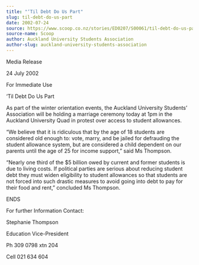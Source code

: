```yaml
---
title: "‘Til Debt Do Us Part"
slug: til-debt-do-us-part
date: 2002-07-24
source: https://www.scoop.co.nz/stories/ED0207/S00061/til-debt-do-us-part.htm
source-name: Scoop
author: Auckland University Students Association
author-slug: auckland-university-students-association
---
```



<p>Media Release</p>

<p>24 July 2002</p>

<p>For Immediate
Use</p>



<p>‘Til Debt Do Us Part</p>

<p>As part of the winter
orientation events, the Auckland University Students’
Association will be holding a marriage ceremony today at 1pm
in the Auckland University Quad in protest over access to
student allowances.</p>

<p>“We believe that it is ridiculous that
by the age of 18 students are considered old enough to:
vote, marry, and be jailed for defrauding the student
allowance system, but are considered a child dependent on
our parents until the age of 25 for income support,” said Ms
Thompson.<p>

<p>“Nearly one third of the $5 billion owed by
current and former students is due to living costs. If
political parties are serious about reducing student debt
they must widen eligibility to student allowances so that
students are not forced into such drastic measures to avoid
going into debt to pay for their food and rent,” concluded
Ms Thompson.</p>



<p>ENDS</p>



<p>For further Information
Contact:</p>



<p>Stephanie Thompson</p>

<p>Education
Vice-President</p>

<p>Ph 309 0798 xtn 204</p>

<p>Cell 021 634
604</p>






<!--


